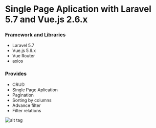 # Single Page Aplication with Laravel 5.7 and Vue.js 2.6.x

### Framework and Libraries
- Laravel 5.7
- Vue.js 5.6.x
- Vue Router
- axios

### Provides
- CRUD
- Single Page Aplication 
- Pagination
- Sorting by columns
- Advance filter
- Filter relations

![alt tag](https://github.com/codekerala/spa-laravel-vuejs/raw/master/s1.png)
